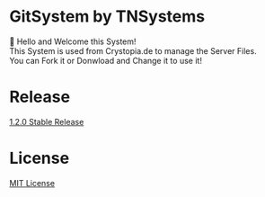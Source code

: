 # GitSystem by TNSystems

👋 Hello and Welcome this System! <br>
This System is used from Crystopia.de to manage the Server Files.<br>
You can Fork it or Donwload and Change it to use it!

# Release

[1.2.0 Stable Release](https://github.com/tnsjesper/GitSystem/releases/tag/1.2.0)

# License

[MIT License](https://github.com/tnsjesper/GitSystem/blob/main/LICENSE)
